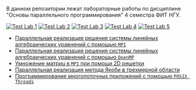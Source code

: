 В данном репозитории лежат лабораторные работы по дисциплине "Основы параллельного программирования" 4 семестра ФИТ НГУ.

[![Test Lab 1](https://github.com/ptrvsrg/NSU_Parallel_Programming/actions/workflows/test_lab_1.yml/badge.svg)](https://github.com/ptrvsrg/NSU_Parallel_Programming/actions/workflows/test_lab_1.yml)
[![Test Lab 2](https://github.com/ptrvsrg/NSU_Parallel_Programming/actions/workflows/test_lab_2.yml/badge.svg)](https://github.com/ptrvsrg/NSU_Parallel_Programming/actions/workflows/test_lab_2.yml)
[![Test Lab 3](https://github.com/ptrvsrg/NSU_Parallel_Programming/actions/workflows/test_lab_3.yml/badge.svg)](https://github.com/ptrvsrg/NSU_Parallel_Programming/actions/workflows/test_lab_3.yml)
[![Test Lab 4](https://github.com/ptrvsrg/NSU_Parallel_Programming/actions/workflows/test_lab_4.yml/badge.svg)](https://github.com/ptrvsrg/NSU_Parallel_Programming/actions/workflows/test_lab_4.yml)
[![Test Lab 5](https://github.com/ptrvsrg/NSU_Parallel_Programming/actions/workflows/test_lab_5.yml/badge.svg)](https://github.com/ptrvsrg/NSU_Parallel_Programming/actions/workflows/test_lab_5.yml)

+ [Параллельная реализация решения системы линейных алгебраических уравнений с помощью `MPI`](https://github.com/ptrvsrg/NSU_Parallel_Programming/tree/master/lab1)
+ [Параллельная реализация решения системы линейных алгебраических уравнений с помощью `OpenMP`](https://github.com/ptrvsrg/NSU_Parallel_Programming/tree/master/lab2)
+ [Умножение матриц в `MPI` при помощи 2D решетки](https://github.com/ptrvsrg/NSU_Parallel_Programming/tree/master/lab3)
+ [Параллельная реализация метода Якоби в трехмерной области](https://github.com/ptrvsrg/NSU_Parallel_Programming/tree/master/lab4)
+ [Программирование многопоточных приложений с помощью `POSIX Threads`](https://github.com/ptrvsrg/NSU_Parallel_Programming/tree/master/lab5)
